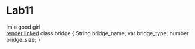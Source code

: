 # Lab11
Im a good girl<br>
[render linked](https://f2db82kothalachinta.onrender.com) 
class bridge {
        String bridge_name;
        var bridge_type;
        number bridge_size; 
      } 